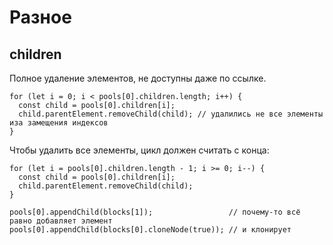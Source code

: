 # Разное

## children
Полное удаление элементов, не доступны даже по ссылке.

    for (let i = 0; i < pools[0].children.length; i++) {
      const child = pools[0].children[i];
      child.parentElement.removeChild(child); // удалились не все элементы иза замещения индексов
    }

Чтобы удалить все элементы, цикл должен считать с конца:

    for (let i = pools[0].children.length - 1; i >= 0; i--) {
      const child = pools[0].children[i];
      child.parentElement.removeChild(child);
    }

    pools[0].appendChild(blocks[1]);                 // почему-то всё равно добавляет элемент
    pools[0].appendChild(blocks[0].cloneNode(true)); // и клонирует
